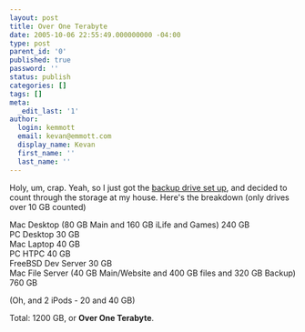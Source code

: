 ```yaml
---
layout: post
title: Over One Terabyte
date: 2005-10-06 22:55:49.000000000 -04:00
type: post
parent_id: '0'
published: true
password: ''
status: publish
categories: []
tags: []
meta:
  _edit_last: '1'
author:
  login: kemmott
  email: kevan@emmott.com
  display_name: Kevan
  first_name: ''
  last_name: ''
---
```

<p>Holy, um, crap. Yeah, so I just got the <a href="/2005/10/06/final-piece-of-the-backup-puzzle">backup drive set up</a>, and decided to count through the storage at my house. Here's the breakdown (only drives over 10 GB counted)</p>
<p>Mac Desktop (80 GB Main and 160 GB iLife and Games) 240 GB<br />
PC Desktop 30 GB<br />
Mac Laptop 40 GB<br />
PC HTPC 40 GB<br />
FreeBSD Dev Server 30 GB<br />
Mac File Server (40 GB Main/Website and 400 GB files and 320 GB Backup) 760 GB</p>
<p>(Oh, and 2 iPods - 20 and 40 GB)</p>
<p>Total: 1200 GB, or <strong>Over One Terabyte</strong>.</p>
